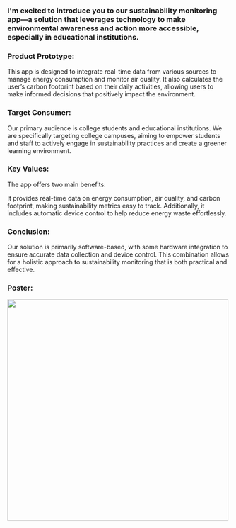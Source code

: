 ### I'm excited to introduce you to our sustainability monitoring app—a solution that leverages technology to make environmental awareness and action more accessible, especially in educational institutions.

### Product Prototype:
This app is designed to integrate real-time data from various sources to manage energy consumption and monitor air quality. It also calculates the user’s carbon footprint based on their daily activities, allowing users to make informed decisions that positively impact the environment.

### Target Consumer:
Our primary audience is college students and educational institutions. We are specifically targeting college campuses, aiming to empower students and staff to actively engage in sustainability practices and create a greener learning environment.

### Key Values:
The app offers two main benefits:

It provides real-time data on energy consumption, air quality, and carbon footprint, making sustainability metrics easy to track.
Additionally, it includes automatic device control to help reduce energy waste effortlessly.
### Conclusion:
Our solution is primarily software-based, with some hardware integration to ensure accurate data collection and device control. This combination allows for a holistic approach to sustainability monitoring that is both practical and effective.

### Poster:

<img src="https://github.com/user-attachments/assets/2ba8fc14-cb28-4377-84f6-3de0e56e1565" width="500" />


